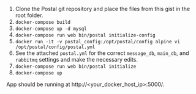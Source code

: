 1. Clone the Postal git repository and place the files from this gist in the root folder.
1. `docker-compose build`
1. `docker-compose up -d mysql`
1. `docker-compose run web bin/postal initialize-config`
1. `docker run -it -v postal_config:/opt/postal/config alpine vi /opt/postal/config/postal.yml`
1. See the attached `postal.yml` for the correct `message_db`, `main_db`, and `rabbitmq` settings and make the necessary edits.
1. `docker-compose run web bin/postal initialize`
1. `docker-compose up`

App should be running at http://<your_docker_host_ip>:5000/.
